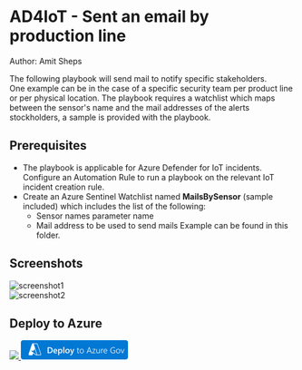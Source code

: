 # AD4IoT - Sent an email by production line
Author: Amit Sheps

The following playbook will send mail to notify specific stakeholders.<br>
One example can be in the case of a specific security team per product line or per physical location. The playbook requires a watchlist which maps between the sensor's name and the mail addresses of the alerts stockholders, a sample is provided with the playbook.  

## Prerequisites
* The playbook is applicable for Azure Defender for IoT incidents. Configure an Automation Rule to run a playbook on the relevant IoT incident creation rule.
* Create an Azure Sentinel Watchlist named **MailsBySensor** (sample included) which includes the list of the following:
    * Sensor names parameter name
    * Mail address to be used to send mails
    Example can be found in this folder.


## Screenshots
![screenshot1](./images/MailToStakeholder.png)<br>
![screenshot2](./images/designerOverviewLight.png)<br>


## Deploy to Azure
<a href="https://portal.azure.com/#create/Microsoft.Template/uri/https%3A%2F%2Fraw.githubusercontent.com%2FAzure%2FAzure-Sentinel%2Fmaster%2FPlaybooks%2FAD4IoT-MailbyProductionLine%2Fazuredeploy.json" target="_blank">
    <img src="https://aka.ms/deploytoazurebutton""/>
</a>
<a href="https://portal.azure.us/#create/Microsoft.Template/uri/https%3A%2F%2Fraw.githubusercontent.com%2FAzure%2FAzure-Sentinel%2Fmaster%2FPlaybooks%2FAD4IoT-MailbyProductionLine%2Fazuredeploy.json" target="_blank">
<img src="https://raw.githubusercontent.com/Azure/azure-quickstart-templates/master/1-CONTRIBUTION-GUIDE/images/deploytoazuregov.png"/>
</a>